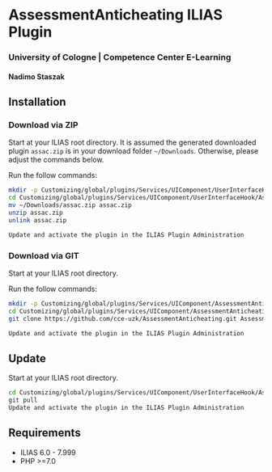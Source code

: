 # AssessmentAnticheating ILIAS Plugin
### University of Cologne | Competence Center E-Learning
#### Nadimo Staszak

## Installation
### Download via ZIP
Start at your ILIAS root directory. It is assumed the generated downloaded plugin `assac.zip` is in your download folder `~/Downloads`. 
Otherwise, please adjust the commands below.

Run the follow commands:
```bash
mkdir -p Customizing/global/plugins/Services/UIComponent/UserInterfaceHook/AssessmentAnticheating
cd Customizing/global/plugins/Services/UIComponent/UserInterfaceHook/AssessmentAnticheating
mv ~/Downloads/assac.zip assac.zip
unzip assac.zip
unlink assac.zip

Update and activate the plugin in the ILIAS Plugin Administration
```

### Download via GIT
Start at your ILIAS root directory.

Run the follow commands:
```bash
mkdir -p Customizing/global/plugins/Services/UIComponent/AssessmentAnticheating
cd Customizing/global/plugins/Services/UIComponent/AssessmentAnticheating
git clone https://github.com/cce-uzk/AssessmentAnticheating.git AssessmentAnticheating

Update and activate the plugin in the ILIAS Plugin Administration
```

## Update
Start at your ILIAS root directory.
```bash
cd Customizing/global/plugins/Services/UIComponent/UserInterfaceHook/AssessmentAnticheating
git pull
Update and activate the plugin in the ILIAS Plugin Administration
```

## Requirements

* ILIAS 6.0 - 7.999
* PHP >=7.0